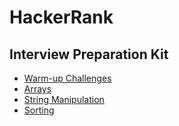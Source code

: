 # HackerRank

## Interview Preparation Kit

- [Warm-up Challenges](./Interview-Preparation-Kit/Warm-up-Challenges/)
- [Arrays](./Interview-Preparation-Kit/Arrays/)
- [String Manipulation](./String-Manipulation)
- [Sorting](./Interview-Preparation-Kit/Sorting/)
